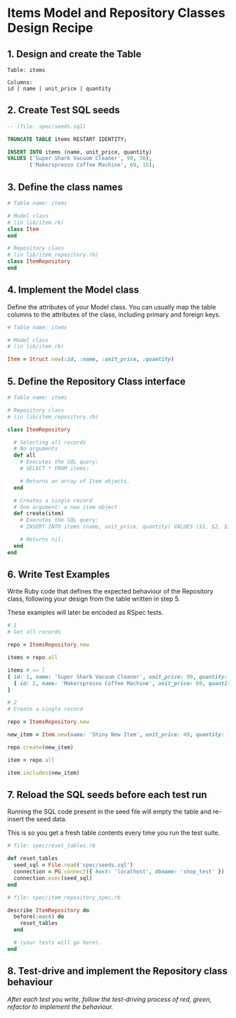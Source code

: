 # Items Model and Repository Classes Design Recipe

## 1. Design and create the Table

```
Table: items

Columns:
id | name | unit_price | quantity
```

## 2. Create Test SQL seeds

```sql
-- (file: spec/seeds.sql)

TRUNCATE TABLE items RESTART IDENTITY;

INSERT INTO items (name, unit_price, quantity)
VALUES ('Super Shark Vacuum Cleaner', 99, 30),
       ('Makerspresso Coffee Machine', 69, 15);
```

## 3. Define the class names

```ruby
# Table name: items

# Model class
# (in lib/item.rb)
class Item
end

# Repository class
# (in lib/item_repository.rb)
class ItemRepository
end
```

## 4. Implement the Model class

Define the attributes of your Model class. You can usually map the table columns to the attributes of the class,
including primary and foreign keys.

```ruby
# Table name: items

# Model class
# (in lib/item.rb)

Item = Struct.new(:id, :name, :unit_price, :quantity)
```

## 5. Define the Repository Class interface

```ruby
# Table name: items

# Repository class
# (in lib/item_repository.rb)

class ItemRepository

  # Selecting all records
  # No arguments
  def all
    # Executes the SQL query:
    # SELECT * FROM items;

    # Returns an array of Item objects.
  end

  # Creates a single record
  # One argument: a new item object
  def create(item)
    # Executes the SQL query:
    # INSERT INTO items (name, unit_price, quantity) VALUES ($1, $2, $3)

    # Returns nil.
  end
end
```

## 6. Write Test Examples

Write Ruby code that defines the expected behaviour of the Repository class, following your design from the table
written in step 5.

These examples will later be encoded as RSpec tests.

```ruby
# 1
# Get all records

repo = ItemsRepository.new

items = repo.all

items # => [
{ id: 1, name: 'Super Shark Vacuum Cleaner', unit_price: 99, quantity: 30 },
  { id: 2, name: 'Makerspresso Coffee Machine', unit_price: 69, quantity: 15 }
]

# 2
# Create a single record

repo = ItemsRepository.new

new_item = Item.new(name: 'Shiny New Item', unit_price: 49, quantity: 100)

repo.create(new_item)

item = repo.all

item.includes(new_item)
```

## 7. Reload the SQL seeds before each test run

Running the SQL code present in the seed file will empty the table and re-insert the seed data.

This is so you get a fresh table contents every time you run the test suite.

```ruby
# file: spec/reset_tables.rb

def reset_tables
  seed_sql = File.read('spec/seeds.sql')
  connection = PG.connect({ host: 'localhost', dbname: 'shop_test' })
  connection.exec(seed_sql)
end

# file: spec/item_repository_spec.rb

describe ItemRepository do
  before(:each) do
    reset_tables
  end

  # (your tests will go here).
end
```

## 8. Test-drive and implement the Repository class behaviour

_After each test you write, follow the test-driving process of red, green, refactor to implement the behaviour._